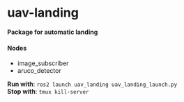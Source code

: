 # uav-landing
**Package for automatic landing**

#### Nodes

* image_subscriber
* aruco_detector

**Run with**: `ros2 launch uav_landing uav_landing_launch.py`  
**Stop with**: `tmux kill-server`
